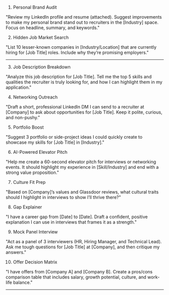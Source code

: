 1. Personal Brand Audit

"Review my LinkedIn profile and resume (attached). Suggest improvements to make my personal brand stand out to recruiters in the [Industry] space. Focus on headline, summary, and keywords."

2. Hidden Job Market Search

"List 10 lesser-known companies in [Industry/Location] that are currently hiring for [Job Title] roles. Include why they’re promising employers."


---

3. Job Description Breakdown

"Analyze this job description for [Job Title]. Tell me the top 5 skills and qualities the recruiter is truly looking for, and how I can highlight them in my application."

4. Networking Outreach

"Draft a short, professional LinkedIn DM I can send to a recruiter at [Company] to ask about opportunities for [Job Title]. Keep it polite, curious, and non-pushy."

5. Portfolio Boost

"Suggest 3 portfolio or side-project ideas I could quickly create to showcase my skills for [Job Title] in [Industry]."

6. AI-Powered Elevator Pitch

"Help me create a 60-second elevator pitch for interviews or networking events. It should highlight my experience in [Skill/Industry] and end with a strong value proposition."

7. Culture Fit Prep

"Based on [Company]’s values and Glassdoor reviews, what cultural traits should I highlight in interviews to show I’ll thrive there?"

8. Gap Explainer

"I have a career gap from [Date] to [Date]. Draft a confident, positive explanation I can use in interviews that frames it as a strength."

9. Mock Panel Interview

"Act as a panel of 3 interviewers (HR, Hiring Manager, and Technical Lead). Ask me tough questions for [Job Title] at [Company], and then critique my answers."

10. Offer Decision Matrix

"I have offers from [Company A] and [Company B]. Create a pros/cons comparison table that includes salary, growth potential, culture, and work-life balance."

---
